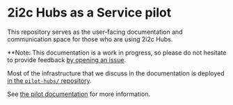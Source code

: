 # 2i2c Hubs as a Service pilot

This repository serves as the user-facing documentation and communication space for those who are using 2i2c Hubs.

**Note: This documentation is a work in progress, so please do not hesitate to provide feedback [by opening an issue](https://github.com/2i2c-org/pilot/issues/new).

Most of the infrastructure that we discuss in the documentation is deployed [in the `pilot-hubs/` repository](https://github.com/2i2c-org/pilot-hubs).

See [the pilot documentation](https://2i2c.org/pilot) for more information.
